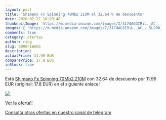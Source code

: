 ```yaml
---
layout: post
title: 'Shimano Fx Spinning 70Mb2 210M al 32.64 % de descuento'
date: 2020-02-22 18:20:48
thumbnailImage: 'https://m.media-amazon.com/images/I/317dAG3IRiL._AC_._SL200_.jpg'
images: [ 'https://m.media-amazon.com/images/I/317dAG3IRiL._AC_._SL200_.jpg' ]
comments: true
category: ofertas
author: ring
slug: B000FIWAE6
description:
actualPrice: 11.99 EUR
comparePrice: 17.8 EUR
inStock: true
---
```


Está [Shimano Fx Spinning 70Mb2 210M](https://www.amazon.com/dp/B000FIWAE6/?tag=redken08-20) con 32.64 de descuento por 11.99 EUR (original: 17.8 EUR) en el siguiente enlace!

[![](https://m.media-amazon.com/images/I/317dAG3IRiL._AC_._SL200_.jpg)](https://www.amazon.com/dp/B000FIWAE6/?tag=redken08-20)

[Ver la oferta!!](https://www.amazon.com/dp/B000FIWAE6/?tag=redken08-20)

[Consulta otras ofertas en nuestro canal de telegram](https://t.me/s/ofertas25)

